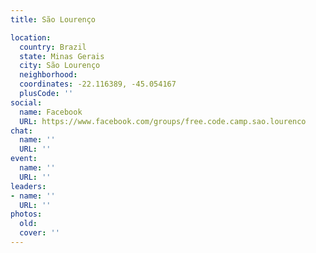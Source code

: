 ```yaml
---
title: São Lourenço

location:
  country: Brazil
  state: Minas Gerais
  city: São Lourenço
  neighborhood: 
  coordinates: -22.116389, -45.054167
  plusCode: ''
social:
  name: Facebook
  URL: https://www.facebook.com/groups/free.code.camp.sao.lourenco
chat:
  name: ''
  URL: ''
event:
  name: ''
  URL: ''
leaders:
- name: ''
  URL: ''
photos:
  old: 
  cover: ''
---
```

